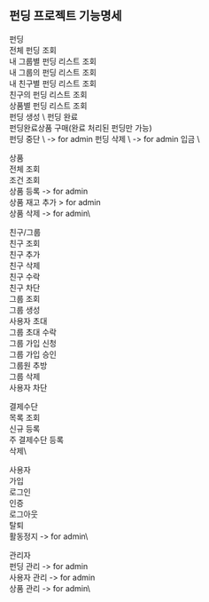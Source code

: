 
펀딩 프로젝트 기능명세
--------------------------
펀딩\
    전체 펀딩 조회 \
    내 그룹별 펀딩 리스트 조회 \
    내 그룹의 펀딩 리스트 조회 \
    내 친구별 펀딩 리스트 조회 \
    친구의 펀딩 리스트 조회 \
    상품별 펀딩 리스트 조회 \
    펀딩 생성 \ 
    펀딩 완료 \
    펀딩완료상품 구매(완료 처리된 펀딩만 가능)\
    펀딩 중단 \ -> for admin
    펀딩 삭제 \ -> for admin
    입금 \
    

상품 \
    전체 조회\
    조건 조회\
    상품 등록 -> for admin\
    상품 재고 추가  > for admin\
    상품 삭제 -> for admin\

친구/그룹\
    친구 조회\
    친구 추가\
    친구 삭제\
    친구 수락\
    친구 차단\
    그룹 조회\
    그룹 생성\
    사용자 초대\
    그룹 초대 수락\
    그룹 가입 신청\
    그룹 가입 승인\
    그룹원 추방\
    그룹 삭제\
    사용자 차단

결제수단\
    목록 조회\
    신규 등록\
    주 결제수단 등록\
    삭제\

사용자\
    가입\
    로그인\
    인증\
    로그아웃\
    탈퇴\
    활동정지 -> for admin\

관리자\
    펀딩 관리 -> for admin\
    사용자 관리 -> for admin\
    상품 관리 -> for admin\








